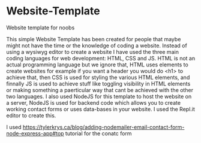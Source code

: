 # Website-Template
Website template for noobs

This simple Website Template has been created for people that maybe might not have the time or the knowledge of coding a website. Instead of using a wysiwyg editor to create a website I have used the three main coding languages for web development: HTML, CSS and JS. HTML is not an actual programming language but we ignore that, HTML uses elements to create websites for example if you want a header you would do \<h1> to achieve that, then CSS is used for styling the various HTML elements, and finnally JS is used to achieve stuff like toggling visibility in HTML elements or making something a paerticular way that cant be achieved with the other two languages. I also used NodeJS for this template to host the website on a server, NodeJS is used for backend code which  allows you to create working contact forms or uses data-bases in your website. I used the Repl.it editor to create this.


I used https://tylerkrys.ca/blog/adding-nodemailer-email-contact-form-node-express-app#top tutorial for the conatc form 
